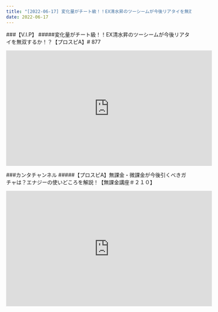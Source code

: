 ```yaml
---
title: "[2022-06-17] 変化量がチート級！！EX清水昇のツーシームが今後リアタイを無双するか！？【プロスピA】# 877 他"
date: 2022-06-17
---
```

###【V.I.P】
#####変化量がチート級！！EX清水昇のツーシームが今後リアタイを無双するか！？【プロスピA】# 877
<iframe width="560" height="315" src="https://www.youtube.com/embed/jLsOxQ04okQ" frameborder="0" allow="accelerometer; autoplay; clipboard-write; encrypted-media; gyroscope; picture-in-picture" allowfullscreen></iframe>

###カンタチャンネル
#####【プロスピA】無課金・微課金が今後引くべきガチャは？エナジーの使いどころを解説！【無課金講座＃２１０】
<iframe width="560" height="315" src="https://www.youtube.com/embed/DTPCDyVVOSY" frameborder="0" allow="accelerometer; autoplay; clipboard-write; encrypted-media; gyroscope; picture-in-picture" allowfullscreen></iframe>

